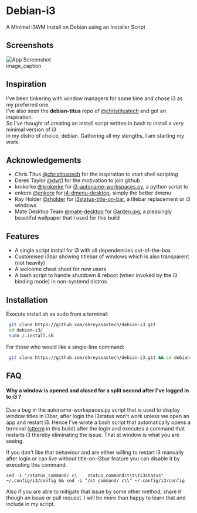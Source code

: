# Debian-i3
A Minimal i3WM Install on Debian using an Installer Script

## Screenshots

![App Screenshot](https://via.placeholder.com/468x300?text=App+Screenshot+Here)  
image_caption

## Inspiration
I've been tinkering with window managers for some time and chose i3 as my preferred one.  
I've also seen the **debian-titus** repo of [@christitustech](https://github.com/christitustech/) and got an inspiration.  
So I've thought of creating an install script written in bash to install a very minimal version of i3   
in my distro of choice, debian. Gathering all my stengths, I am starting my work.

## Acknowledgements

 - Chris Titus [@christitustech](https://github.com/christitustech/) for the inspiration to start shell scripting
 - Derek Taylor [@dwt1](https://gitlab.com/dwt1) for the motivation to join github
 - krokerke [@krokerke](https://github.com/krokerke) for [i3-autoname-workspaces.py](https://github.com/krokerke/dotfiles/blob/master/i3/.config/i3/i3-autoname-workspaces.py), a python script to
 - enkore [@enkore](https://github.com/enkore) for [j4-dmenu-desktop](https://github.com/enkore/j4-dmenu-desktop), simply the better dmenu
 - Ray Holder [@rholder](https://github.com/rholder) for [i3status-title-on-bar](https://github.com/rholder/i3status-title-on-bar), a tilebar replacement or i3 windows
 - Mate Desktop Team [@mate-desktop](https://github.com/mate-desktop) for [Garden.jpg](https://github.com/mate-desktop/mate-backgrounds/blob/master/nature/Garden.jpg), a pleasingly beautiful wallpaper that I used for this build

## Features

- A single script install for i3 with all dependencies out-of-the-box
- Customised i3bar showing titlebar of windows which is also transparent (not heavily)
- A welcome cheat sheet for new users
- A bash script to handle shutdown & reboot (when invoked by the i3 binding mode) in non-systemd distros

## Installation

Execute install.sh as sudo from a terminal:

```bash
 git clone https://github.com/shreyasastech/debian-i3.git
 cd debian-i3/
 sudo /.install.sh
```

For those who would like a single-line command:
```bash
 git clone https://github.com/shreyasastech/debian-i3.git && cd debian-i3/ && sudo bash ./install.sh
```

## FAQ

#### Why a window is opened and closed for a split second after I've logged in to i3 ?

Due a bug in the autoname-workspaces.py script that is used to display window titles in i3bar,
after login the i3status won't work unless we open an app and restart i3.
Hence I've wrote a bash script that automatically opens a terminal ([stterm](https://github.com/katox/stterm) in this build) after the login
and executes a command that restarts i3 thereby eliminating the issue. That st window is what you are seeing.

If you don't like that behaviour and are either willing to restart i3 manually after login or can live without title-on-i3bar feature
you can disable it by executing this command:
```
sed -i "/status_command/ c\    status_command\t\t\ti3status" ~/.config/i3/config && sed -i "/st command/ c\\" ~/.config/i3/config
```

Also if you are able to mitigate that issue by some other method, share it though an issue or pull request.
I will be more than happy to learn that and include in my script.
